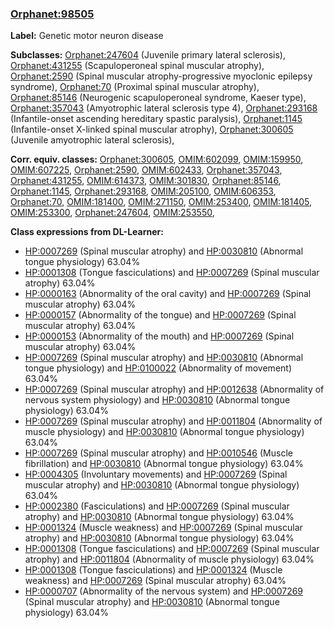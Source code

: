 
### [Orphanet:98505](http://www.orpha.net/ORDO/Orphanet_98505)
**Label:** Genetic motor neuron disease

**Subclasses:** [Orphanet:247604](http://www.orpha.net/ORDO/Orphanet_247604) (Juvenile primary lateral sclerosis), [Orphanet:431255](http://www.orpha.net/ORDO/Orphanet_431255) (Scapuloperoneal spinal muscular atrophy), [Orphanet:2590](http://www.orpha.net/ORDO/Orphanet_2590) (Spinal muscular atrophy-progressive myoclonic epilepsy syndrome), [Orphanet:70](http://www.orpha.net/ORDO/Orphanet_70) (Proximal spinal muscular atrophy), [Orphanet:85146](http://www.orpha.net/ORDO/Orphanet_85146) (Neurogenic scapuloperoneal syndrome, Kaeser type), [Orphanet:357043](http://www.orpha.net/ORDO/Orphanet_357043) (Amyotrophic lateral sclerosis type 4), [Orphanet:293168](http://www.orpha.net/ORDO/Orphanet_293168) (Infantile-onset ascending hereditary spastic paralysis), [Orphanet:1145](http://www.orpha.net/ORDO/Orphanet_1145) (Infantile-onset X-linked spinal muscular atrophy), [Orphanet:300605](http://www.orpha.net/ORDO/Orphanet_300605) (Juvenile amyotrophic lateral sclerosis), 

**Corr. equiv. classes:** [Orphanet:300605](http://www.orpha.net/ORDO/Orphanet_300605), [OMIM:602099](http://purl.obolibrary.org/obo/OMIM_602099), [OMIM:159950](http://purl.obolibrary.org/obo/OMIM_159950), [OMIM:607225](http://purl.obolibrary.org/obo/OMIM_607225), [Orphanet:2590](http://www.orpha.net/ORDO/Orphanet_2590), [OMIM:602433](http://purl.obolibrary.org/obo/OMIM_602433), [Orphanet:357043](http://www.orpha.net/ORDO/Orphanet_357043), [Orphanet:431255](http://www.orpha.net/ORDO/Orphanet_431255), [OMIM:614373](http://purl.obolibrary.org/obo/OMIM_614373), [OMIM:301830](http://purl.obolibrary.org/obo/OMIM_301830), [Orphanet:85146](http://www.orpha.net/ORDO/Orphanet_85146), [Orphanet:1145](http://www.orpha.net/ORDO/Orphanet_1145), [Orphanet:293168](http://www.orpha.net/ORDO/Orphanet_293168), [OMIM:205100](http://purl.obolibrary.org/obo/OMIM_205100), [OMIM:606353](http://purl.obolibrary.org/obo/OMIM_606353), [Orphanet:70](http://www.orpha.net/ORDO/Orphanet_70), [OMIM:181400](http://purl.obolibrary.org/obo/OMIM_181400), [OMIM:271150](http://purl.obolibrary.org/obo/OMIM_271150), [OMIM:253400](http://purl.obolibrary.org/obo/OMIM_253400), [OMIM:181405](http://purl.obolibrary.org/obo/OMIM_181405), [OMIM:253300](http://purl.obolibrary.org/obo/OMIM_253300), [Orphanet:247604](http://www.orpha.net/ORDO/Orphanet_247604), [OMIM:253550](http://purl.obolibrary.org/obo/OMIM_253550), 

**Class expressions from DL-Learner:**

- [HP:0007269](http://purl.obolibrary.org/obo/HP_0007269) (Spinal muscular atrophy) and [HP:0030810](http://purl.obolibrary.org/obo/HP_0030810) (Abnormal tongue physiology) 63.04%
- [HP:0001308](http://purl.obolibrary.org/obo/HP_0001308) (Tongue fasciculations) and [HP:0007269](http://purl.obolibrary.org/obo/HP_0007269) (Spinal muscular atrophy) 63.04%
- [HP:0000163](http://purl.obolibrary.org/obo/HP_0000163) (Abnormality of the oral cavity) and [HP:0007269](http://purl.obolibrary.org/obo/HP_0007269) (Spinal muscular atrophy) 63.04%
- [HP:0000157](http://purl.obolibrary.org/obo/HP_0000157) (Abnormality of the tongue) and [HP:0007269](http://purl.obolibrary.org/obo/HP_0007269) (Spinal muscular atrophy) 63.04%
- [HP:0000153](http://purl.obolibrary.org/obo/HP_0000153) (Abnormality of the mouth) and [HP:0007269](http://purl.obolibrary.org/obo/HP_0007269) (Spinal muscular atrophy) 63.04%
- [HP:0007269](http://purl.obolibrary.org/obo/HP_0007269) (Spinal muscular atrophy) and [HP:0030810](http://purl.obolibrary.org/obo/HP_0030810) (Abnormal tongue physiology) and [HP:0100022](http://purl.obolibrary.org/obo/HP_0100022) (Abnormality of movement) 63.04%
- [HP:0007269](http://purl.obolibrary.org/obo/HP_0007269) (Spinal muscular atrophy) and [HP:0012638](http://purl.obolibrary.org/obo/HP_0012638) (Abnormality of nervous system physiology) and [HP:0030810](http://purl.obolibrary.org/obo/HP_0030810) (Abnormal tongue physiology) 63.04%
- [HP:0007269](http://purl.obolibrary.org/obo/HP_0007269) (Spinal muscular atrophy) and [HP:0011804](http://purl.obolibrary.org/obo/HP_0011804) (Abnormality of muscle physiology) and [HP:0030810](http://purl.obolibrary.org/obo/HP_0030810) (Abnormal tongue physiology) 63.04%
- [HP:0007269](http://purl.obolibrary.org/obo/HP_0007269) (Spinal muscular atrophy) and [HP:0010546](http://purl.obolibrary.org/obo/HP_0010546) (Muscle fibrillation) and [HP:0030810](http://purl.obolibrary.org/obo/HP_0030810) (Abnormal tongue physiology) 63.04%
- [HP:0004305](http://purl.obolibrary.org/obo/HP_0004305) (Involuntary movements) and [HP:0007269](http://purl.obolibrary.org/obo/HP_0007269) (Spinal muscular atrophy) and [HP:0030810](http://purl.obolibrary.org/obo/HP_0030810) (Abnormal tongue physiology) 63.04%
- [HP:0002380](http://purl.obolibrary.org/obo/HP_0002380) (Fasciculations) and [HP:0007269](http://purl.obolibrary.org/obo/HP_0007269) (Spinal muscular atrophy) and [HP:0030810](http://purl.obolibrary.org/obo/HP_0030810) (Abnormal tongue physiology) 63.04%
- [HP:0001324](http://purl.obolibrary.org/obo/HP_0001324) (Muscle weakness) and [HP:0007269](http://purl.obolibrary.org/obo/HP_0007269) (Spinal muscular atrophy) and [HP:0030810](http://purl.obolibrary.org/obo/HP_0030810) (Abnormal tongue physiology) 63.04%
- [HP:0001308](http://purl.obolibrary.org/obo/HP_0001308) (Tongue fasciculations) and [HP:0007269](http://purl.obolibrary.org/obo/HP_0007269) (Spinal muscular atrophy) and [HP:0011804](http://purl.obolibrary.org/obo/HP_0011804) (Abnormality of muscle physiology) 63.04%
- [HP:0001308](http://purl.obolibrary.org/obo/HP_0001308) (Tongue fasciculations) and [HP:0001324](http://purl.obolibrary.org/obo/HP_0001324) (Muscle weakness) and [HP:0007269](http://purl.obolibrary.org/obo/HP_0007269) (Spinal muscular atrophy) 63.04%
- [HP:0000707](http://purl.obolibrary.org/obo/HP_0000707) (Abnormality of the nervous system) and [HP:0007269](http://purl.obolibrary.org/obo/HP_0007269) (Spinal muscular atrophy) and [HP:0030810](http://purl.obolibrary.org/obo/HP_0030810) (Abnormal tongue physiology) 63.04%


